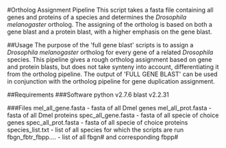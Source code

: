 #Ortholog Assignment Pipeline
This script takes a fasta file containing all genes and proteins of a species and determines the *Drosophila melanogaster* ortholog.  The assigning of the ortholog is based on both a gene blast and a protein blast, with a higher emphasis on the gene blast.

##Usage
The purpose of the 'full gene blast' scripts is to assign a *Drosophila melanogaster* ortholog for every gene of a related *Drosophila* species.  This pipeline gives a rough ortholog assignment based on gene and protein blasts, but does not take synteny into account, differentiating it from the ortholog pipeline.  The output of 'FULL GENE BLAST' can be used in conjunction with the ortholog pipeline for gene duplication assignment.

##Requirements
###Software
    python v2.7.6
    blast v2.2.31

###Files
mel_all_gene.fasta - fasta of all Dmel genes
mel_all_prot.fasta - fasta of all Dmel proteins
spec_all_gene.fasta - fasta of all specie of choice genes
spec_all_prot.fasta - fasta of all specie of choice proteins
species_list.txt - list of all species for which the scripts are run
fbgn_fbtr_fbpp.... - list of all fbgn# and corresponding fbpp#
